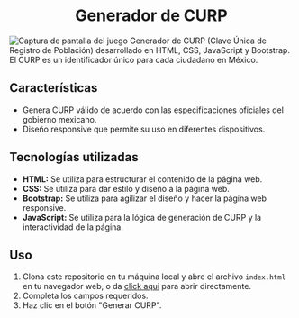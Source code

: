 # <h1 align="center">Generador de CURP</h1>

![Captura de pantalla del juego](https://i.ibb.co/rytG8zq/img.png)
Generador de CURP (Clave Única de Registro de Población) desarrollado en HTML, CSS, JavaScript y Bootstrap. El CURP es un identificador único para cada ciudadano en México.

## Características

-   Genera CURP válido de acuerdo con las especificaciones oficiales del gobierno mexicano.
-   Diseño responsive que permite su uso en diferentes dispositivos.

## Tecnologías utilizadas

-   **HTML:** Se utiliza para estructurar el contenido de la página web.
-   **CSS:** Se utiliza para dar estilo y diseño a la página web.
-   **Bootstrap:** Se utiliza para agilizar el diseño y hacer la página web responsive.
-   **JavaScript:** Se utiliza para la lógica de generación de CURP y la interactividad de la página.

## Uso

1. Clona este repositorio en tu máquina local y abre el archivo `index.html` en tu navegador web,
   o da [click aqui](https://generador-curp.vercel.app/) para abrir directamente.
2. Completa los campos requeridos.
3. Haz clic en el botón "Generar CURP".
